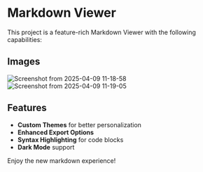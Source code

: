 # Markdown Viewer

This project is a feature-rich Markdown Viewer with the following capabilities:

## Images
![Screenshot from 2025-04-09 11-18-58](https://github.com/user-attachments/assets/2abeb15e-28c2-4e2a-8651-50b0e9331711)
![Screenshot from 2025-04-09 11-19-05](https://github.com/user-attachments/assets/a9b357e2-12f0-41b6-a228-09ea04b772ce)


## Features
- **Custom Themes** for better personalization
- **Enhanced Export Options**
- **Syntax Highlighting** for code blocks
- **Dark Mode** support

Enjoy the new markdown experience!
